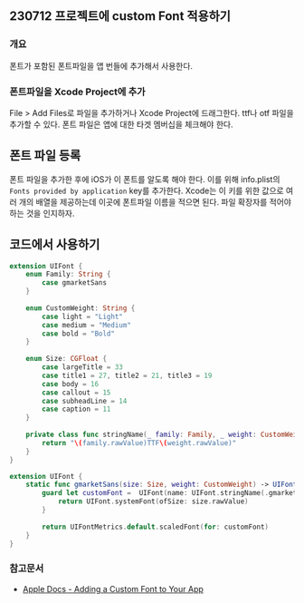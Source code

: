 ## 230712 프로젝트에 custom Font 적용하기

### 개요
폰트가 포함된 폰트파일을 앱 번들에 추가해서 사용한다.

### 폰트파일을 Xcode Project에 추가

File > Add Files로 파일을 추가하거나 Xcode Project에 드래그한다. ttf나 otf 파일을 추가할 수 있다. 폰트 파일은 앱에 대한 타겟 멤버십을 체크해야 한다. 

## 폰트 파일 등록

폰트 파일을 추가한 후에 iOS가 이 폰트를 알도록 해야 한다. 이를 위해 info.plist의 `Fonts provided by application` key를 추가한다. Xcode는 이 키를 위한 값으로 여러 개의 배열을 제공하는데 이곳에 폰트파일 이름을 적으면 된다. 파일 확장자를 적어야 하는 것을 인지하자.

## 코드에서 사용하기

```swift
extension UIFont {
    enum Family: String {
        case gmarketSans
    }
    
    enum CustomWeight: String {
        case light = "Light"
        case medium = "Medium"
        case bold = "Bold"
    }
    
    enum Size: CGFloat {
        case largeTitle = 33
        case title1 = 27, title2 = 21, title3 = 19
        case body = 16
        case callout = 15
        case subheadLine = 14
        case caption = 11
    }
    
    private class func stringName(_ family: Family, _ weight: CustomWeight) -> String {
        return "\(family.rawValue)TTF\(weight.rawValue)"
    }
}

extension UIFont {
    static func gmarketSans(size: Size, weight: CustomWeight) -> UIFont {
        guard let customFont =  UIFont(name: UIFont.stringName(.gmarketSans, weight), size: size.rawValue) else {
            return UIFont.systemFont(ofSize: size.rawValue)
        }
        
        return UIFontMetrics.default.scaledFont(for: customFont)
    }
}
```

### 참고문서
- [Apple Docs - Adding a Custom Font to Your App](https://developer.apple.com/documentation/uikit/text_display_and_fonts/adding_a_custom_font_to_your_app)
